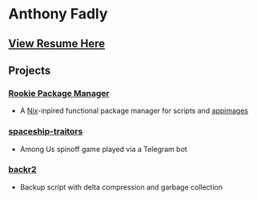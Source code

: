 # Anthony Fadly

## [View Resume Here](https://technologists.cloud/anthony/resume/)

## Projects

### [Rookie Package Manager](https://github.com/18fadly-anthony/rookie)

- A [Nix](https://nixos.org)-inpired functional package manager for scripts and [appimages](https://appimage.org/)

### [spaceship-traitors](https://github.com/18fadly-anthony/spaceship-traitors)

- Among Us spinoff game played via a Telegram bot

### [backr2](https://github.com/18fadly-anthony/backr2)

- Backup script with delta compression and garbage collection

